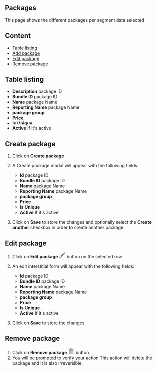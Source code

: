 ## Packages

This page shows the different packages per segment data selected

## Content
- [Table listing](#table-listing)
- [Add package](#add-package)
- [Edit package](#edit-package)
- [Remove package](#remove-package)


## Table listing

- **Description** package ID
- **Bundle ID** package ID
- **Name** package Name
- **Reporting Name** package Name
- **package group**
- **Price**
- **Is Unique**
- **Active** If it's active


## Create package

1. Click on **Create package**
2. A Create package modal will appear with the following fields:
    - **Id** package ID
    - **Bundle ID** package ID
    - **Name** package Name
    - **Reporting Name** package Name
    - **package group**
    - **Price**
    - **Is Unique**
    - **Active** If it's active


3. Click on **Save** to store the changes and optionally select the **Create another** checkbox in order to create another package


## Edit package
1. Click on **Edit package** ![pencil](https://github.com/azerion/gamedock-sdk/raw/master/docs/console/_images/pencil.png) button on the selected row
2. An edit interstitial form will appear with the following fields:
    - **Id** package ID
    - **Bundle ID** package ID
    - **Name** package Name
    - **Reporting Name** package Name
    - **package group**
    - **Price**
    - **Is Unique**
    - **Active** If it's active


3. Click on **Save** to store the changes

## Remove package
1. Click on **Remove package** ![trash](https://github.com/azerion/gamedock-sdk/raw/master/docs/console/_images/trash.png) button 
2. You will be prompted to verify your action
   This action will delete the package and it is also irreversible. 